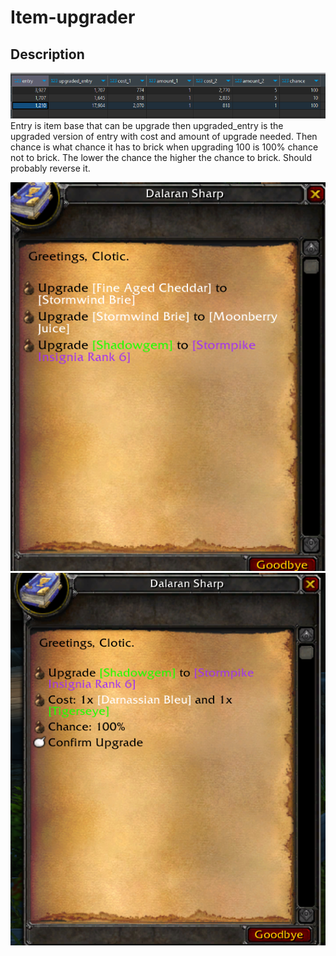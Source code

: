# Item-upgrader

## Description
![Sql img](image.png)
Entry is item base that can be upgrade then upgraded_entry is the upgraded version of entry with cost and amount of upgrade needed. Then chance is what chance it has to brick when upgrading 100 is 100% chance not to brick. The lower the chance the higher the chance to brick. Should probably reverse it. 

![Alt text](image-1.png) ![Alt text](image-2.png)
